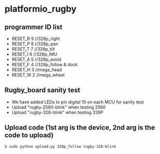# platformio_rugby
## programmer ID list
   * RESET_R     9 //328p_right
   * RESET_P     8 //328p_pan
   * RESET_T     7 //328p_tilt
   * RESET_I     6 //328p_IMU
   * RESET_A     5 //328p_avoid
   * RESET_F     4 //328p_follow & dock
   * RESET_H     3 //mega_head
   * RESET_W     2 //mega_wheel

## Rugby_board sanity test 
* We have added LEDs to pin digital 10 on each MCU for sanity test
* Upload "rugby-2560-blink" when testing 2560
* Upload "rugby-328-blink" when testing 328P

## Upload code (1st arg is the device, 2nd arg is the code to upload)
    $ sudo python upload.py 328p_follow rugby-328-blink


